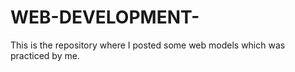 # WEB-DEVELOPMENT-
This is the repository where I posted some web models which was practiced by me.
